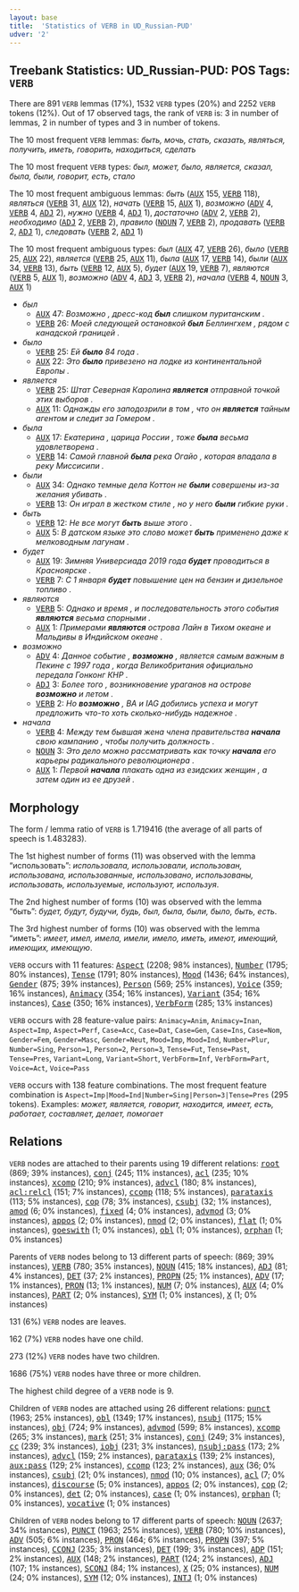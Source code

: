 ```yaml
---
layout: base
title:  'Statistics of VERB in UD_Russian-PUD'
udver: '2'
---
```


## Treebank Statistics: UD_Russian-PUD: POS Tags: `VERB`

There are 891 `VERB` lemmas (17%), 1532 `VERB` types (20%) and 2252 `VERB` tokens (12%).
Out of 17 observed tags, the rank of `VERB` is: 3 in number of lemmas, 2 in number of types and 3 in number of tokens.

The 10 most frequent `VERB` lemmas: <em>быть, мочь, стать, сказать, являться, получить, иметь, говорить, находиться, сделать</em>

The 10 most frequent `VERB` types:  <em>был, может, было, является, сказал, была, были, говорит, есть, стало</em>

The 10 most frequent ambiguous lemmas: <em>быть</em> (<tt><a href="ru_pud-pos-AUX.html">AUX</a></tt> 155, <tt><a href="ru_pud-pos-VERB.html">VERB</a></tt> 118), <em>являться</em> (<tt><a href="ru_pud-pos-VERB.html">VERB</a></tt> 31, <tt><a href="ru_pud-pos-AUX.html">AUX</a></tt> 12), <em>начать</em> (<tt><a href="ru_pud-pos-VERB.html">VERB</a></tt> 15, <tt><a href="ru_pud-pos-AUX.html">AUX</a></tt> 1), <em>возможно</em> (<tt><a href="ru_pud-pos-ADV.html">ADV</a></tt> 4, <tt><a href="ru_pud-pos-VERB.html">VERB</a></tt> 4, <tt><a href="ru_pud-pos-ADJ.html">ADJ</a></tt> 2), <em>нужно</em> (<tt><a href="ru_pud-pos-VERB.html">VERB</a></tt> 4, <tt><a href="ru_pud-pos-ADJ.html">ADJ</a></tt> 1), <em>достаточно</em> (<tt><a href="ru_pud-pos-ADV.html">ADV</a></tt> 2, <tt><a href="ru_pud-pos-VERB.html">VERB</a></tt> 2), <em>необходимо</em> (<tt><a href="ru_pud-pos-ADJ.html">ADJ</a></tt> 2, <tt><a href="ru_pud-pos-VERB.html">VERB</a></tt> 2), <em>правило</em> (<tt><a href="ru_pud-pos-NOUN.html">NOUN</a></tt> 7, <tt><a href="ru_pud-pos-VERB.html">VERB</a></tt> 2), <em>продавать</em> (<tt><a href="ru_pud-pos-VERB.html">VERB</a></tt> 2, <tt><a href="ru_pud-pos-ADJ.html">ADJ</a></tt> 1), <em>следовать</em> (<tt><a href="ru_pud-pos-VERB.html">VERB</a></tt> 2, <tt><a href="ru_pud-pos-ADJ.html">ADJ</a></tt> 1)

The 10 most frequent ambiguous types:  <em>был</em> (<tt><a href="ru_pud-pos-AUX.html">AUX</a></tt> 47, <tt><a href="ru_pud-pos-VERB.html">VERB</a></tt> 26), <em>было</em> (<tt><a href="ru_pud-pos-VERB.html">VERB</a></tt> 25, <tt><a href="ru_pud-pos-AUX.html">AUX</a></tt> 22), <em>является</em> (<tt><a href="ru_pud-pos-VERB.html">VERB</a></tt> 25, <tt><a href="ru_pud-pos-AUX.html">AUX</a></tt> 11), <em>была</em> (<tt><a href="ru_pud-pos-AUX.html">AUX</a></tt> 17, <tt><a href="ru_pud-pos-VERB.html">VERB</a></tt> 14), <em>были</em> (<tt><a href="ru_pud-pos-AUX.html">AUX</a></tt> 34, <tt><a href="ru_pud-pos-VERB.html">VERB</a></tt> 13), <em>быть</em> (<tt><a href="ru_pud-pos-VERB.html">VERB</a></tt> 12, <tt><a href="ru_pud-pos-AUX.html">AUX</a></tt> 5), <em>будет</em> (<tt><a href="ru_pud-pos-AUX.html">AUX</a></tt> 19, <tt><a href="ru_pud-pos-VERB.html">VERB</a></tt> 7), <em>являются</em> (<tt><a href="ru_pud-pos-VERB.html">VERB</a></tt> 5, <tt><a href="ru_pud-pos-AUX.html">AUX</a></tt> 1), <em>возможно</em> (<tt><a href="ru_pud-pos-ADV.html">ADV</a></tt> 4, <tt><a href="ru_pud-pos-ADJ.html">ADJ</a></tt> 3, <tt><a href="ru_pud-pos-VERB.html">VERB</a></tt> 2), <em>начала</em> (<tt><a href="ru_pud-pos-VERB.html">VERB</a></tt> 4, <tt><a href="ru_pud-pos-NOUN.html">NOUN</a></tt> 3, <tt><a href="ru_pud-pos-AUX.html">AUX</a></tt> 1)


* <em>был</em>
  * <tt><a href="ru_pud-pos-AUX.html">AUX</a></tt> 47: <em>Возможно , дресс-код <b>был</b> слишком пуританским .</em>
  * <tt><a href="ru_pud-pos-VERB.html">VERB</a></tt> 26: <em>Моей следующей остановкой <b>был</b> Беллингхем , рядом с канадской границей .</em>
* <em>было</em>
  * <tt><a href="ru_pud-pos-VERB.html">VERB</a></tt> 25: <em>Ей <b>было</b> 84 года .</em>
  * <tt><a href="ru_pud-pos-AUX.html">AUX</a></tt> 22: <em>Это <b>было</b> привезено на лодке из континентальной Европы .</em>
* <em>является</em>
  * <tt><a href="ru_pud-pos-VERB.html">VERB</a></tt> 25: <em>Штат Северная Каролина <b>является</b> отправной точкой этих выборов .</em>
  * <tt><a href="ru_pud-pos-AUX.html">AUX</a></tt> 11: <em>Однажды его заподозрили в том , что он <b>является</b> тайным агентом и следит за Гомером .</em>
* <em>была</em>
  * <tt><a href="ru_pud-pos-AUX.html">AUX</a></tt> 17: <em>Екатерина , царица России , тоже <b>была</b> весьма удовлетворена .</em>
  * <tt><a href="ru_pud-pos-VERB.html">VERB</a></tt> 14: <em>Самой главной <b>была</b> река Огайо , которая впадала в реку Миссисипи .</em>
* <em>были</em>
  * <tt><a href="ru_pud-pos-AUX.html">AUX</a></tt> 34: <em>Однако темные дела Коттон не <b>были</b> совершены из-за желания убивать .</em>
  * <tt><a href="ru_pud-pos-VERB.html">VERB</a></tt> 13: <em>Он играл в жестком стиле , но у него <b>были</b> гибкие руки .</em>
* <em>быть</em>
  * <tt><a href="ru_pud-pos-VERB.html">VERB</a></tt> 12: <em>Не все могут <b>быть</b> выше этого .</em>
  * <tt><a href="ru_pud-pos-AUX.html">AUX</a></tt> 5: <em>В датском языке это слово может <b>быть</b> применено даже к мелководным лагунам .</em>
* <em>будет</em>
  * <tt><a href="ru_pud-pos-AUX.html">AUX</a></tt> 19: <em>Зимняя Универсиада 2019 года <b>будет</b> проводиться в Красноярске .</em>
  * <tt><a href="ru_pud-pos-VERB.html">VERB</a></tt> 7: <em>С 1 января <b>будет</b> повышение цен на бензин и дизельное топливо .</em>
* <em>являются</em>
  * <tt><a href="ru_pud-pos-VERB.html">VERB</a></tt> 5: <em>Однако и время , и последовательность этого события <b>являются</b> весьма спорными .</em>
  * <tt><a href="ru_pud-pos-AUX.html">AUX</a></tt> 1: <em>Примерами <b>являются</b> острова Лайн в Тихом океане и Мальдивы в Индийском океане .</em>
* <em>возможно</em>
  * <tt><a href="ru_pud-pos-ADV.html">ADV</a></tt> 4: <em>Данное событие , <b>возможно</b> , является самым важным в Пекине с 1997 года , когда Великобритания официально передала Гонконг КНР .</em>
  * <tt><a href="ru_pud-pos-ADJ.html">ADJ</a></tt> 3: <em>Более того , возникновение ураганов на острове <b>возможно</b> и летом .</em>
  * <tt><a href="ru_pud-pos-VERB.html">VERB</a></tt> 2: <em>Но <b>возможно</b> , BA и IAG добились успеха и могут предложить что-то хоть сколько-нибудь надежное .</em>
* <em>начала</em>
  * <tt><a href="ru_pud-pos-VERB.html">VERB</a></tt> 4: <em>Между тем бывшая жена члена правительства <b>начала</b> свою кампанию , чтобы получить должность .</em>
  * <tt><a href="ru_pud-pos-NOUN.html">NOUN</a></tt> 3: <em>Это дело можно рассматривать как точку <b>начала</b> его карьеры радикального революционера .</em>
  * <tt><a href="ru_pud-pos-AUX.html">AUX</a></tt> 1: <em>Первой <b>начала</b> плакать одна из езидских женщин , а затем один из ее друзей .</em>

## Morphology

The form / lemma ratio of `VERB` is 1.719416 (the average of all parts of speech is 1.483283).

The 1st highest number of forms (11) was observed with the lemma “использовать”: <em>использовала, использовали, использован, использована, использованные, использовано, использованы, использовать, используемые, используют, используя</em>.

The 2nd highest number of forms (10) was observed with the lemma “быть”: <em>будет, будут, будучи, будь, был, была, были, было, быть, есть</em>.

The 3rd highest number of forms (10) was observed with the lemma “иметь”: <em>имеет, имел, имела, имели, имело, иметь, имеют, имеющий, имеющих, имеющую</em>.

`VERB` occurs with 11 features: <tt><a href="ru_pud-feat-Aspect.html">Aspect</a></tt> (2208; 98% instances), <tt><a href="ru_pud-feat-Number.html">Number</a></tt> (1795; 80% instances), <tt><a href="ru_pud-feat-Tense.html">Tense</a></tt> (1791; 80% instances), <tt><a href="ru_pud-feat-Mood.html">Mood</a></tt> (1436; 64% instances), <tt><a href="ru_pud-feat-Gender.html">Gender</a></tt> (875; 39% instances), <tt><a href="ru_pud-feat-Person.html">Person</a></tt> (569; 25% instances), <tt><a href="ru_pud-feat-Voice.html">Voice</a></tt> (359; 16% instances), <tt><a href="ru_pud-feat-Animacy.html">Animacy</a></tt> (354; 16% instances), <tt><a href="ru_pud-feat-Variant.html">Variant</a></tt> (354; 16% instances), <tt><a href="ru_pud-feat-Case.html">Case</a></tt> (350; 16% instances), <tt><a href="ru_pud-feat-VerbForm.html">VerbForm</a></tt> (285; 13% instances)

`VERB` occurs with 28 feature-value pairs: `Animacy=Anim`, `Animacy=Inan`, `Aspect=Imp`, `Aspect=Perf`, `Case=Acc`, `Case=Dat`, `Case=Gen`, `Case=Ins`, `Case=Nom`, `Gender=Fem`, `Gender=Masc`, `Gender=Neut`, `Mood=Imp`, `Mood=Ind`, `Number=Plur`, `Number=Sing`, `Person=1`, `Person=2`, `Person=3`, `Tense=Fut`, `Tense=Past`, `Tense=Pres`, `Variant=Long`, `Variant=Short`, `VerbForm=Inf`, `VerbForm=Part`, `Voice=Act`, `Voice=Pass`

`VERB` occurs with 138 feature combinations.
The most frequent feature combination is `Aspect=Imp|Mood=Ind|Number=Sing|Person=3|Tense=Pres` (295 tokens).
Examples: <em>может, является, говорит, находится, имеет, есть, работает, составляет, делает, помогает</em>


## Relations

`VERB` nodes are attached to their parents using 19 different relations: <tt><a href="ru_pud-dep-root.html">root</a></tt> (869; 39% instances), <tt><a href="ru_pud-dep-conj.html">conj</a></tt> (245; 11% instances), <tt><a href="ru_pud-dep-acl.html">acl</a></tt> (235; 10% instances), <tt><a href="ru_pud-dep-xcomp.html">xcomp</a></tt> (210; 9% instances), <tt><a href="ru_pud-dep-advcl.html">advcl</a></tt> (180; 8% instances), <tt><a href="ru_pud-dep-acl-relcl.html">acl:relcl</a></tt> (151; 7% instances), <tt><a href="ru_pud-dep-ccomp.html">ccomp</a></tt> (118; 5% instances), <tt><a href="ru_pud-dep-parataxis.html">parataxis</a></tt> (113; 5% instances), <tt><a href="ru_pud-dep-cop.html">cop</a></tt> (78; 3% instances), <tt><a href="ru_pud-dep-csubj.html">csubj</a></tt> (32; 1% instances), <tt><a href="ru_pud-dep-amod.html">amod</a></tt> (6; 0% instances), <tt><a href="ru_pud-dep-fixed.html">fixed</a></tt> (4; 0% instances), <tt><a href="ru_pud-dep-advmod.html">advmod</a></tt> (3; 0% instances), <tt><a href="ru_pud-dep-appos.html">appos</a></tt> (2; 0% instances), <tt><a href="ru_pud-dep-nmod.html">nmod</a></tt> (2; 0% instances), <tt><a href="ru_pud-dep-flat.html">flat</a></tt> (1; 0% instances), <tt><a href="ru_pud-dep-goeswith.html">goeswith</a></tt> (1; 0% instances), <tt><a href="ru_pud-dep-obl.html">obl</a></tt> (1; 0% instances), <tt><a href="ru_pud-dep-orphan.html">orphan</a></tt> (1; 0% instances)

Parents of `VERB` nodes belong to 13 different parts of speech:  (869; 39% instances), <tt><a href="ru_pud-pos-VERB.html">VERB</a></tt> (780; 35% instances), <tt><a href="ru_pud-pos-NOUN.html">NOUN</a></tt> (415; 18% instances), <tt><a href="ru_pud-pos-ADJ.html">ADJ</a></tt> (81; 4% instances), <tt><a href="ru_pud-pos-DET.html">DET</a></tt> (37; 2% instances), <tt><a href="ru_pud-pos-PROPN.html">PROPN</a></tt> (25; 1% instances), <tt><a href="ru_pud-pos-ADV.html">ADV</a></tt> (17; 1% instances), <tt><a href="ru_pud-pos-PRON.html">PRON</a></tt> (13; 1% instances), <tt><a href="ru_pud-pos-NUM.html">NUM</a></tt> (7; 0% instances), <tt><a href="ru_pud-pos-AUX.html">AUX</a></tt> (4; 0% instances), <tt><a href="ru_pud-pos-PART.html">PART</a></tt> (2; 0% instances), <tt><a href="ru_pud-pos-SYM.html">SYM</a></tt> (1; 0% instances), <tt><a href="ru_pud-pos-X.html">X</a></tt> (1; 0% instances)

131 (6%) `VERB` nodes are leaves.

162 (7%) `VERB` nodes have one child.

273 (12%) `VERB` nodes have two children.

1686 (75%) `VERB` nodes have three or more children.

The highest child degree of a `VERB` node is 9.

Children of `VERB` nodes are attached using 26 different relations: <tt><a href="ru_pud-dep-punct.html">punct</a></tt> (1963; 25% instances), <tt><a href="ru_pud-dep-obl.html">obl</a></tt> (1349; 17% instances), <tt><a href="ru_pud-dep-nsubj.html">nsubj</a></tt> (1175; 15% instances), <tt><a href="ru_pud-dep-obj.html">obj</a></tt> (724; 9% instances), <tt><a href="ru_pud-dep-advmod.html">advmod</a></tt> (599; 8% instances), <tt><a href="ru_pud-dep-xcomp.html">xcomp</a></tt> (265; 3% instances), <tt><a href="ru_pud-dep-mark.html">mark</a></tt> (251; 3% instances), <tt><a href="ru_pud-dep-conj.html">conj</a></tt> (249; 3% instances), <tt><a href="ru_pud-dep-cc.html">cc</a></tt> (239; 3% instances), <tt><a href="ru_pud-dep-iobj.html">iobj</a></tt> (231; 3% instances), <tt><a href="ru_pud-dep-nsubj-pass.html">nsubj:pass</a></tt> (173; 2% instances), <tt><a href="ru_pud-dep-advcl.html">advcl</a></tt> (159; 2% instances), <tt><a href="ru_pud-dep-parataxis.html">parataxis</a></tt> (139; 2% instances), <tt><a href="ru_pud-dep-aux-pass.html">aux:pass</a></tt> (129; 2% instances), <tt><a href="ru_pud-dep-ccomp.html">ccomp</a></tt> (123; 2% instances), <tt><a href="ru_pud-dep-aux.html">aux</a></tt> (36; 0% instances), <tt><a href="ru_pud-dep-csubj.html">csubj</a></tt> (21; 0% instances), <tt><a href="ru_pud-dep-nmod.html">nmod</a></tt> (10; 0% instances), <tt><a href="ru_pud-dep-acl.html">acl</a></tt> (7; 0% instances), <tt><a href="ru_pud-dep-discourse.html">discourse</a></tt> (5; 0% instances), <tt><a href="ru_pud-dep-appos.html">appos</a></tt> (2; 0% instances), <tt><a href="ru_pud-dep-cop.html">cop</a></tt> (2; 0% instances), <tt><a href="ru_pud-dep-det.html">det</a></tt> (2; 0% instances), <tt><a href="ru_pud-dep-case.html">case</a></tt> (1; 0% instances), <tt><a href="ru_pud-dep-orphan.html">orphan</a></tt> (1; 0% instances), <tt><a href="ru_pud-dep-vocative.html">vocative</a></tt> (1; 0% instances)

Children of `VERB` nodes belong to 17 different parts of speech: <tt><a href="ru_pud-pos-NOUN.html">NOUN</a></tt> (2637; 34% instances), <tt><a href="ru_pud-pos-PUNCT.html">PUNCT</a></tt> (1963; 25% instances), <tt><a href="ru_pud-pos-VERB.html">VERB</a></tt> (780; 10% instances), <tt><a href="ru_pud-pos-ADV.html">ADV</a></tt> (505; 6% instances), <tt><a href="ru_pud-pos-PRON.html">PRON</a></tt> (464; 6% instances), <tt><a href="ru_pud-pos-PROPN.html">PROPN</a></tt> (397; 5% instances), <tt><a href="ru_pud-pos-CCONJ.html">CCONJ</a></tt> (235; 3% instances), <tt><a href="ru_pud-pos-DET.html">DET</a></tt> (199; 3% instances), <tt><a href="ru_pud-pos-ADP.html">ADP</a></tt> (151; 2% instances), <tt><a href="ru_pud-pos-AUX.html">AUX</a></tt> (148; 2% instances), <tt><a href="ru_pud-pos-PART.html">PART</a></tt> (124; 2% instances), <tt><a href="ru_pud-pos-ADJ.html">ADJ</a></tt> (107; 1% instances), <tt><a href="ru_pud-pos-SCONJ.html">SCONJ</a></tt> (84; 1% instances), <tt><a href="ru_pud-pos-X.html">X</a></tt> (25; 0% instances), <tt><a href="ru_pud-pos-NUM.html">NUM</a></tt> (24; 0% instances), <tt><a href="ru_pud-pos-SYM.html">SYM</a></tt> (12; 0% instances), <tt><a href="ru_pud-pos-INTJ.html">INTJ</a></tt> (1; 0% instances)

